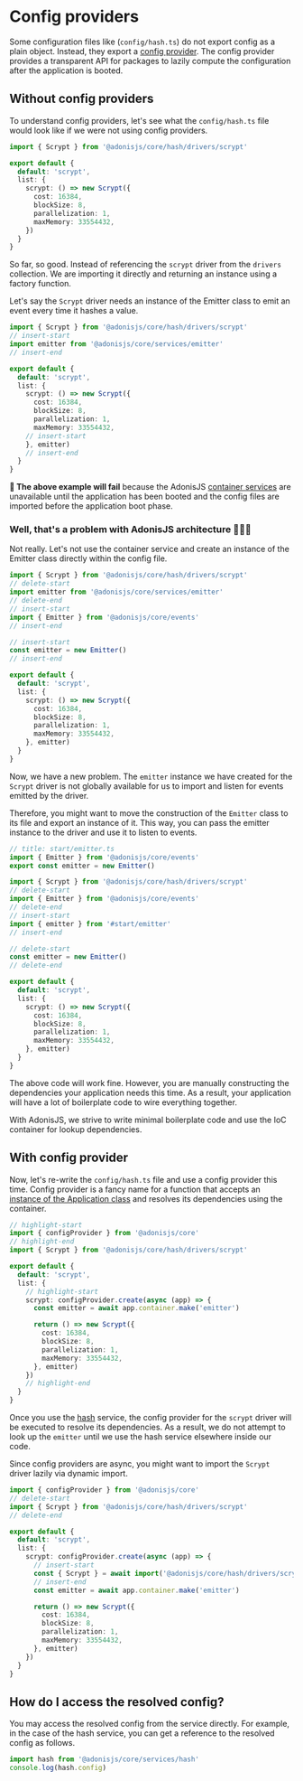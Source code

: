 # Config providers

Some configuration files like (`config/hash.ts`) do not export config as a plain object. Instead, they export a [config provider](https://github.com/adonisjs/core/blob/next/src/config_provider.ts#L16). The config provider provides a transparent API for packages to lazily compute the configuration after the application is booted.

## Without config providers

To understand config providers, let's see what the `config/hash.ts` file would look like if we were not using config providers.

```ts
import { Scrypt } from '@adonisjs/core/hash/drivers/scrypt'

export default {
  default: 'scrypt',
  list: {
    scrypt: () => new Scrypt({
      cost: 16384,
      blockSize: 8,
      parallelization: 1,
      maxMemory: 33554432,
    })
  }
}
```

So far, so good. Instead of referencing the `scrypt` driver from the `drivers` collection. We are importing it directly and returning an instance using a factory function.

Let's say the `Scrypt` driver needs an instance of the Emitter class to emit an event every time it hashes a value.

```ts
import { Scrypt } from '@adonisjs/core/hash/drivers/scrypt'
// insert-start
import emitter from '@adonisjs/core/services/emitter'
// insert-end

export default {
  default: 'scrypt',
  list: {
    scrypt: () => new Scrypt({
      cost: 16384,
      blockSize: 8,
      parallelization: 1,
      maxMemory: 33554432,
    // insert-start
    }, emitter)
    // insert-end
  }
}
```

**🚨 The above example will fail** because the AdonisJS [container services](./container_services.md) are unavailable until the application has been booted and the config files are imported before the application boot phase.

### Well, that's a problem with AdonisJS architecture 🤷🏻‍♂️
Not really. Let's not use the container service and create an instance of the Emitter class directly within the config file.

```ts
import { Scrypt } from '@adonisjs/core/hash/drivers/scrypt'
// delete-start
import emitter from '@adonisjs/core/services/emitter'
// delete-end
// insert-start
import { Emitter } from '@adonisjs/core/events'
// insert-end

// insert-start
const emitter = new Emitter()
// insert-end

export default {
  default: 'scrypt',
  list: {
    scrypt: () => new Scrypt({
      cost: 16384,
      blockSize: 8,
      parallelization: 1,
      maxMemory: 33554432,
    }, emitter)
  }
}
```

Now, we have a new problem. The `emitter` instance we have created for the `Scrypt` driver is not globally available for us to import and listen for events emitted by the driver.

Therefore, you might want to move the construction of the `Emitter` class to its file and export an instance of it. This way, you can pass the emitter instance to the driver and use it to listen to events.

```ts
// title: start/emitter.ts
import { Emitter } from '@adonisjs/core/events'
export const emitter = new Emitter()
```

```ts
import { Scrypt } from '@adonisjs/core/hash/drivers/scrypt'
// delete-start
import { Emitter } from '@adonisjs/core/events'
// delete-end
// insert-start
import { emitter } from '#start/emitter'
// insert-end

// delete-start
const emitter = new Emitter()
// delete-end

export default {
  default: 'scrypt',
  list: {
    scrypt: () => new Scrypt({
      cost: 16384,
      blockSize: 8,
      parallelization: 1,
      maxMemory: 33554432,
    }, emitter)
  }
}
```

The above code will work fine. However, you are manually constructing the dependencies your application needs this time. As a result, your application will have a lot of boilerplate code to wire everything together.

With AdonisJS, we strive to write minimal boilerplate code and use the IoC container for lookup dependencies.

## With config provider
Now, let's re-write the `config/hash.ts` file and use a config provider this time. Config provider is a fancy name for a function that accepts an [instance of the Application class](./application.md) and resolves its dependencies using the container.

```ts
// highlight-start
import { configProvider } from '@adonisjs/core'
// highlight-end
import { Scrypt } from '@adonisjs/core/hash/drivers/scrypt'

export default {
  default: 'scrypt',
  list: {
    // highlight-start
    scrypt: configProvider.create(async (app) => {
      const emitter = await app.container.make('emitter')

      return () => new Scrypt({
        cost: 16384,
        blockSize: 8,
        parallelization: 1,
        maxMemory: 33554432,
      }, emitter)
    })
    // highlight-end
  }
}
```

Once you use the [hash](../security/hash.md) service, the config provider for the `scrypt` driver will be executed to resolve its dependencies. As a result, we do not attempt to look up the `emitter` until we use the hash service elsewhere inside our code.

Since config providers are async, you might want to import the `Scrypt` driver lazily via dynamic import.

```ts
import { configProvider } from '@adonisjs/core'
// delete-start
import { Scrypt } from '@adonisjs/core/hash/drivers/scrypt'
// delete-end

export default {
  default: 'scrypt',
  list: {
    scrypt: configProvider.create(async (app) => {
      // insert-start
      const { Scrypt } = await import('@adonisjs/core/hash/drivers/scrypt')
      // insert-end
      const emitter = await app.container.make('emitter')

      return () => new Scrypt({
        cost: 16384,
        blockSize: 8,
        parallelization: 1,
        maxMemory: 33554432,
      }, emitter)
    })
  }
}
```

## How do I access the resolved config?
You may access the resolved config from the service directly. For example, in the case of the hash service, you can get a reference to the resolved config as follows.

```ts
import hash from '@adonisjs/core/services/hash'
console.log(hash.config)
```

